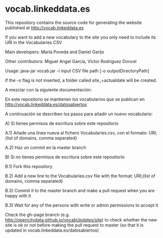 vocab.linkeddata.es
===================

This repository contains the source code for generating the website published at http://vocab.linkeddata.es

If you want to add a new vocabulary to the site you only need to include its URI in the Vocabularies CSV

Main developers: María Poveda and Daniel Garijo 

Other contributors: Miguel Angel García, Victor Rodríguez Doncel

Usage: java-jar vocab.jar -i input CSV file path [-o outputDirectoryPath]

If the -o flag is not inserted, a folder called site_+actualdate will be created.


A mezclar con la siguiente documentación:

En este repositorio se mantienen los vocabularios que se publican en http://vocab.linkeddata.es/datosabiertos

A continuación se describen los pasos para añadir un nuevo vocabulario:

A) Si tienes permisos de escritura sobre este repositorio

A.1) Añade una línea nueva al fichero Vocabularies.csv, con el formato: URI;{list of domains, comma separated}

A.2) Haz un commit en la master branch

B) Si no tienes permisos de escritura sobre este repositorio

B.1) Fork this repository

B.2) Add a new line to the Vocabularies.csv file with the format: URI;{list of domains, comma separated}

B.3) Commit it to the master branch and make a pull request when you are happy with it

B.3) Wait for any of the persons with write or admin permissions to accept it

Check the gh-page branch (e.g. http://opencitydata.github.io/vocabUpdates/site) to check whether the new site is ok or not before making the pull request to master (so that it is updated in vocab.linkeddata.es/datosabiertos)

